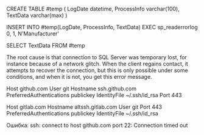 CREATE TABLE #temp ( LogDate datetime, ProcessInfo varchar(100), TextData varchar(max) )

INSERT INTO #temp(LogDate, ProcessInfo, TextData)
EXEC sp_readerrorlog 0, 1, N'Manufacturer'

SELECT TextData FROM #temp


The root cause is that connection to SQL Server was temporary lost, for instance because of a network glitch. When the client regains contact, it attempts to recover the connection, but this is only possible under some conditions, and when it is not, you get this error message.

Host github.com
User git
Hostname ssh.github.com
PreferredAuthentications publickey
IdentityFile ~/.ssh/id_rsa
Port 443

Host gitlab.com
Hostname altssh.gitlab.com
User git
Port 443
PreferredAuthentications publickey
IdentityFile ~/.ssh/id_rsa

Ошибка: ssh: connect to host github.com port 22: Connection timed out
